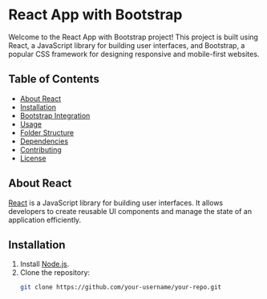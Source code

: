 # React App with Bootstrap

Welcome to the React App with Bootstrap project! This project is built using React, a JavaScript library for building user interfaces, and Bootstrap, a popular CSS framework for designing responsive and mobile-first websites.

## Table of Contents
- [About React](#about-react)
- [Installation](#installation)
- [Bootstrap Integration](#bootstrap-integration)
- [Usage](#usage)
- [Folder Structure](#folder-structure)
- [Dependencies](#dependencies)
- [Contributing](#contributing)
- [License](#license)

## About React
[React](https://reactjs.org/) is a JavaScript library for building user interfaces. It allows developers to create reusable UI components and manage the state of an application efficiently.

## Installation
1. Install [Node.js](https://nodejs.org/).
2. Clone the repository:
   ```bash
   git clone https://github.com/your-username/your-repo.git

